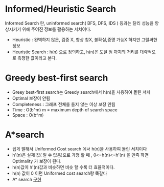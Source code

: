 # Informed/Heuristic Search

Informed Search 란, uninformed search( BFS, DFS, IDS ) 등과는 달리 성능을 향상시키기 위해 주어진 정보를 활용하는 서치이다.

- Heuristic : 완벽하지 않은, 검증 X, 항상 참X, 불확실,증명 가능X 하지만 그럴싸한 정보
- Heuristic Search : h(n) 으로 정의하고, h(n)은 도달 점 까지의 거리를 대략적으로 측정한 값이라고 본다.

# Greedy best-first search
- Greey best-first search는 Greedy search에서 h(n)을 사용하여 돌린 서치
- Optimal 보장이 안됨
- Completeness : 그래프 전체를 돌지 않는 이상 보장 안됨
- Time : O(b^m)  m = maximum depth of search space
- Space : O(b^m)

# A*search
- 쉽게 말해서 Uniformed Cost search 에서 h(n)을 사용하여 돌린 서치이다
- h'(n)은 실제 값( 알 수 없음)으로 가정 할 때 , 0<=h(n)<=h'(n) 을 만족 하면 Optimality 가 보장이 된다.
- h(n)값이 h'(n)값과 비슷하면 비슷 할 수록 더 효율적이다.
- h(n) 값이 0 이면 Uniformed cost search랑 똑같다
- A* search [구현](./a_star.py)